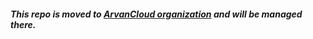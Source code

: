 ##### This repo is moved to [ArvanCloud organization](https://github.com/arvancloud/go-well) and will be managed there.
